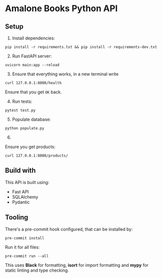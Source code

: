 # Amalone Books Python API

## Setup

1. Install dependencies:
```console
pip install -r requirements.txt && pip install -r requirements-dev.txt
```

2. Run FastAPI server:
```console
uvicorn main:app --reload
```

3. Ensure that everything works, in a new terminal write
```console
curl 127.0.0.1:8000/health
```

Ensure that you get `OK` back.

4. Run tests:
```console
pytest test.py
```

5. Populate database:
```console
python populate.py
```

6.
Ensure you get products:
```console
curl 127.0.0.1:8000/products/
```

## Build with
This API is built using:
* Fast API
* SQLAlchemy
* Pydantic

## Tooling
There's a pre-commit hook configured, that can be installed by:

```console
pre-commit install
```

Run it for all files:
```console
pre-commit run --all
```

This uses **Black** for formatting, **isort** for import formatting and **mypy** for static linting and type checking. 


